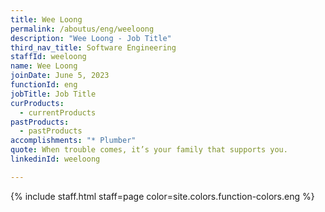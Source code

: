 ```yaml
---
title: Wee Loong
permalink: /aboutus/eng/weeloong
description: "Wee Loong - Job Title"
third_nav_title: Software Engineering
staffId: weeloong
name: Wee Loong
joinDate: June 5, 2023
functionId: eng
jobTitle: Job Title
curProducts:
  - currentProducts
pastProducts:
  - pastProducts
accomplishments: "* Plumber"
quote: When trouble comes, it’s your family that supports you.
linkedinId: weeloong

---
```


{% include staff.html staff=page color=site.colors.function-colors.eng %}
